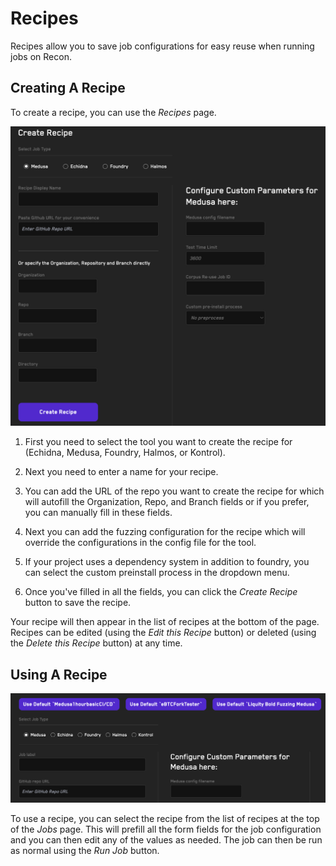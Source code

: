 # Recipes

Recipes allow you to save job configurations for easy reuse when running jobs on Recon.



## Creating A Recipe

To create a recipe, you can use the _Recipes_ page. 

![Create Recipe](../images/using_recon/create_recipe.png)

1. First you need to select the tool you want to create the recipe for (Echidna, Medusa, Foundry, Halmos, or Kontrol). 

2. Next you need to enter a name for your recipe. 

3. You can add the URL of the repo you want to create the recipe for which will autofill the Organization, Repo, and Branch fields or if you prefer, you can manually fill in these fields. 

4. Next you can add the fuzzing configuration for the recipe which will override the configurations in the config file for the tool. 

5. If your project uses a dependency system in addition to foundry, you can select the custom preinstall process in the dropdown menu. 

6. Once you've filled in all the fields, you can click the _Create Recipe_ button to save the recipe. 

Your recipe will then appear in the list of recipes at the bottom of the page. Recipes can be edited (using the _Edit this Recipe_ button) or deleted (using the _Delete this Recipe_ button) at any time. 

## Using A Recipe

![Recipes](../images/using_recon/recipes.png)

To use a recipe, you can select the recipe from the list of recipes at the top of the _Jobs_ page. This will prefill all the form fields for the job configuration and you can then edit any of the values as needed. The job can then be run as normal using the _Run Job_ button. 